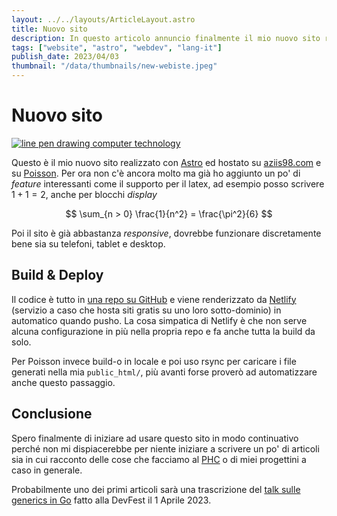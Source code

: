 ```yaml
---
layout: ../../layouts/ArticleLayout.astro
title: Nuovo sito
description: In questo articolo annuncio finalmente il mio nuovo sito realizzato con Astro e spiego un po' come funziona
tags: ["website", "astro", "webdev", "lang-it"]
publish_date: 2023/04/03
thumbnail: "/data/thumbnails/new-webiste.jpeg"
---
```


# Nuovo sito

<a href="https://www.bing.com/images/create/line-pen-drawing2c-website2c-technology2c-sketchy/64407b59abf94b7fbdc17698e824e972?id=IlLdJwC21YIdf8CaKzGQGQ%3d%3d&view=detailv2&idpp=genimg">
    <img src="../../data/thumbnails/new-webiste.jpeg" alt="line pen drawing computer technology">
</a>

Questo è il mio nuovo sito realizzato con [Astro](https://astro.build/) ed hostato su [aziis98.com](https://aziis98.com) e su [Poisson](https://poisson.phc.dm.unipi.it/~delucreziis). Per ora non c'è ancora molto ma già ho aggiunto un po' di _feature_ interessanti come il supporto per il latex, ad esempio posso scrivere $1 + 1 = 2$, anche per blocchi _display_

$$
\sum_{n > 0} \frac{1}{n^2} = \frac{\pi^2}{6}
$$

Poi il sito è già abbastanza _responsive_, dovrebbe funzionare discretamente bene sia su telefoni, tablet e desktop.

## Build & Deploy

Il codice è tutto in [una repo su GitHub](https://github.com/aziis98/website-2023) e viene renderizzato da [Netlify](https://netlify.com/) (servizio a caso che hosta siti gratis su uno loro sotto-dominio) in automatico quando pusho. La cosa simpatica di Netlify è che non serve alcuna configurazione in più nella propria repo e fa anche tutta la build da solo.

Per Poisson invece build-o in locale e poi uso rsync per caricare i file generati nella mia `public_html/`, più avanti forse proverò ad automatizzare anche questo passaggio.

## Conclusione

Spero finalmente di iniziare ad usare questo sito in modo continuativo perché non mi dispiacerebbe per niente iniziare a scrivere un po' di articoli sia in cui racconto delle cose che facciamo al [PHC](https://poisson.phc.dm.unipi.it) o di miei progettini a caso in generale.

Probabilmente uno dei primi articoli sarà una trascrizione del [talk sulle generics in Go](https://github.com/aziis98/talk-intro-go-generics) fatto alla DevFest il 1 Aprile 2023.
